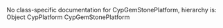 No class-specific documentation for CypGemStonePlatform, hierarchy is: 
Object
  CypPlatform
    CypGemStonePlatform
